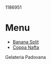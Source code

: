 1186951
# Menu
- [Banana Split](./banana_split.md)
- [Coppa Nafta](./coppa_nafta.md)

Gelateria Padovana
